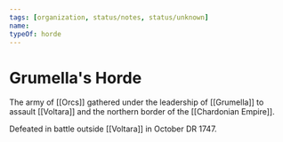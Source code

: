 ```yaml
---
tags: [organization, status/notes, status/unknown]
name:
typeOf: horde
---
```

# Grumella's Horde

The army of [[Orcs]] gathered under the leadership of [[Grumella]] to assault [[Voltara]] and the northern border of the [[Chardonian Empire]]. 

Defeated in battle outside [[Voltara]] in October DR 1747. 